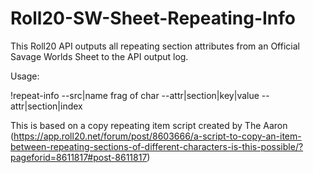 # Roll20-SW-Sheet-Repeating-Info

This Roll20 API outputs all repeating section attributes from an Official Savage Worlds Sheet to the API output log.

Usage:

!repeat-info --src|name frag of char --attr|section|key|value --attr|section|index

This is based on a copy repeating item script created by The Aaron (https://app.roll20.net/forum/post/8603666/a-script-to-copy-an-item-between-repeating-sections-of-different-characters-is-this-possible/?pageforid=8611817#post-8611817)
